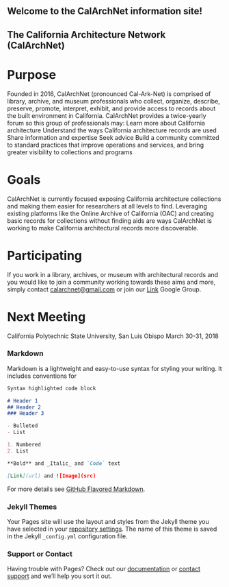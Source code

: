 ## Welcome to the CalArchNet information site!
 
## The California Architecture Network (CalArchNet) 
 
# Purpose
Founded in 2016, CalArchNet (pronounced Cal-Ark-Net) is comprised of library, archive, and museum professionals who collect, organize, describe, preserve, promote, interpret, exhibit, and provide access to records about the built environment in California. CalArchNet provides a twice-yearly forum so this group of professionals may:
Learn more about California architecture 
Understand the ways California architecture records are used  
Share information and expertise
Seek advice
Build a community committed to standard practices that improve operations and services, and bring greater visibility to collections and programs
 
# Goals
CalArchNet is currently focused exposing California architecture collections and making them easier for researchers at all levels to find. Leveraging existing platforms like the Online Archive of California (OAC) and creating basic records for collections without finding aids are ways CalArchNet is working to make California architectural records more discoverable. 
 
# Participating  
If you work in a library, archives, or museum with architectural records and you would like to join a community working towards these aims and more, simply contact calarchnet@gmail.com or join our [Link](https://groups.google.com/forum/#!forum/calarchnet) Google Group. 
 
# Next Meeting
California Polytechnic State University, San Luis Obispo 
March 30-31, 2018

### Markdown

Markdown is a lightweight and easy-to-use syntax for styling your writing. It includes conventions for

```markdown
Syntax highlighted code block

# Header 1
## Header 2
### Header 3

- Bulleted
- List

1. Numbered
2. List

**Bold** and _Italic_ and `Code` text

[Link](url) and ![Image](src)
```

For more details see [GitHub Flavored Markdown](https://guides.github.com/features/mastering-markdown/).

### Jekyll Themes

Your Pages site will use the layout and styles from the Jekyll theme you have selected in your [repository settings](https://github.com/aclind/CalArchNet.github.io/settings). The name of this theme is saved in the Jekyll `_config.yml` configuration file.

### Support or Contact

Having trouble with Pages? Check out our [documentation](https://help.github.com/categories/github-pages-basics/) or [contact support](https://github.com/contact) and we’ll help you sort it out.
